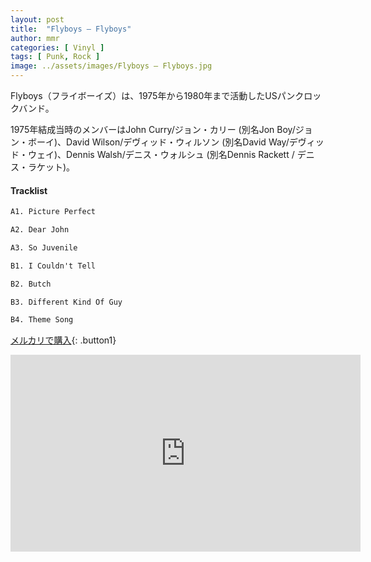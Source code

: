 ```yaml
---
layout: post
title:  "Flyboys – Flyboys"
author: mmr
categories: [ Vinyl ]
tags: [ Punk, Rock ]
image: ../assets/images/Flyboys – Flyboys.jpg
---
```


Flyboys（フライボーイズ）は、1975年から1980年まで活動したUSパンクロックバンド。

1975年結成当時のメンバーはJohn Curry/ジョン・カリー (別名Jon Boy/ジョン・ボーイ)、David Wilson/デヴィッド・ウィルソン (別名David Way/デヴィッド・ウェイ)、Dennis Walsh/デニス・ウォルシュ (別名Dennis Rackett / デニス・ラケット)。

#### Tracklist
```md
A1. Picture Perfect

A2. Dear John

A3. So Juvenile

B1. I Couldn't Tell

B2. Butch

B3. Different Kind Of Guy

B4. Theme Song
```

[メルカリで購入](https://jp.mercari.com/item/m86414218570?afid=6142608987){: .button1}

<iframe width="560" height="315" src="https://www.youtube.com/embed/iRhAmC8dzFE?si=UgNcpjsilSVGwjgi" title="YouTube video player" frameborder="0" allow="accelerometer; autoplay; clipboard-write; encrypted-media; gyroscope; picture-in-picture; web-share" referrerpolicy="strict-origin-when-cross-origin" allowfullscreen></iframe>